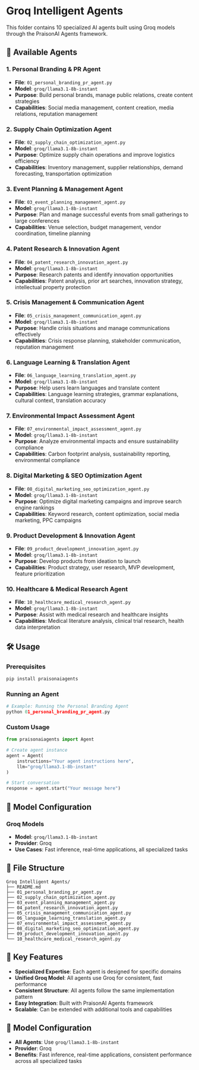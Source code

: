 # Groq Intelligent Agents

This folder contains 10 specialized AI agents built using Groq models through the PraisonAI Agents framework.

## 🚀 Available Agents

### 1. Personal Branding & PR Agent
- **File**: `01_personal_branding_pr_agent.py`
- **Model**: `groq/llama3.1-8b-instant`
- **Purpose**: Build personal brands, manage public relations, create content strategies
- **Capabilities**: Social media management, content creation, media relations, reputation management

### 2. Supply Chain Optimization Agent
- **File**: `02_supply_chain_optimization_agent.py`
- **Model**: `groq/llama3.1-8b-instant`
- **Purpose**: Optimize supply chain operations and improve logistics efficiency
- **Capabilities**: Inventory management, supplier relationships, demand forecasting, transportation optimization

### 3. Event Planning & Management Agent
- **File**: `03_event_planning_management_agent.py`
- **Model**: `groq/llama3.1-8b-instant`
- **Purpose**: Plan and manage successful events from small gatherings to large conferences
- **Capabilities**: Venue selection, budget management, vendor coordination, timeline planning

### 4. Patent Research & Innovation Agent
- **File**: `04_patent_research_innovation_agent.py`
- **Model**: `groq/llama3.1-8b-instant`
- **Purpose**: Research patents and identify innovation opportunities
- **Capabilities**: Patent analysis, prior art searches, innovation strategy, intellectual property protection

### 5. Crisis Management & Communication Agent
- **File**: `05_crisis_management_communication_agent.py`
- **Model**: `groq/llama3.1-8b-instant`
- **Purpose**: Handle crisis situations and manage communications effectively
- **Capabilities**: Crisis response planning, stakeholder communication, reputation management

### 6. Language Learning & Translation Agent
- **File**: `06_language_learning_translation_agent.py`
- **Model**: `groq/llama3.1-8b-instant`
- **Purpose**: Help users learn languages and translate content
- **Capabilities**: Language learning strategies, grammar explanations, cultural context, translation accuracy

### 7. Environmental Impact Assessment Agent
- **File**: `07_environmental_impact_assessment_agent.py`
- **Model**: `groq/llama3.1-8b-instant`
- **Purpose**: Analyze environmental impacts and ensure sustainability compliance
- **Capabilities**: Carbon footprint analysis, sustainability reporting, environmental compliance

### 8. Digital Marketing & SEO Optimization Agent
- **File**: `08_digital_marketing_seo_optimization_agent.py`
- **Model**: `groq/llama3.1-8b-instant`
- **Purpose**: Optimize digital marketing campaigns and improve search engine rankings
- **Capabilities**: Keyword research, content optimization, social media marketing, PPC campaigns

### 9. Product Development & Innovation Agent
- **File**: `09_product_development_innovation_agent.py`
- **Model**: `groq/llama3.1-8b-instant`
- **Purpose**: Develop products from ideation to launch
- **Capabilities**: Product strategy, user research, MVP development, feature prioritization

### 10. Healthcare & Medical Research Agent
- **File**: `10_healthcare_medical_research_agent.py`
- **Model**: `groq/llama3.1-8b-instant`
- **Purpose**: Assist with medical research and healthcare insights
- **Capabilities**: Medical literature analysis, clinical trial research, health data interpretation

## 🛠️ Usage

### Prerequisites
```bash
pip install praisonaiagents
```

### Running an Agent
```python
# Example: Running the Personal Branding Agent
python 01_personal_branding_pr_agent.py
```

### Custom Usage
```python
from praisonaiagents import Agent

# Create agent instance
agent = Agent(
    instructions="Your agent instructions here",
    llm="groq/llama3.1-8b-instant"
)

# Start conversation
response = agent.start("Your message here")
```

## 🔧 Model Configuration

### Groq Models
- **Model**: `groq/llama3.1-8b-instant`
- **Provider**: Groq
- **Use Cases**: Fast inference, real-time applications, all specialized tasks

## 📁 File Structure
```
Groq Intelligent Agents/
├── README.md
├── 01_personal_branding_pr_agent.py
├── 02_supply_chain_optimization_agent.py
├── 03_event_planning_management_agent.py
├── 04_patent_research_innovation_agent.py
├── 05_crisis_management_communication_agent.py
├── 06_language_learning_translation_agent.py
├── 07_environmental_impact_assessment_agent.py
├── 08_digital_marketing_seo_optimization_agent.py
├── 09_product_development_innovation_agent.py
└── 10_healthcare_medical_research_agent.py
```

## 🎯 Key Features

- **Specialized Expertise**: Each agent is designed for specific domains
- **Unified Groq Model**: All agents use Groq for consistent, fast performance
- **Consistent Structure**: All agents follow the same implementation pattern
- **Easy Integration**: Built with PraisonAI Agents framework
- **Scalable**: Can be extended with additional tools and capabilities

## 🔄 Model Configuration

- **All Agents**: Use `groq/llama3.1-8b-instant`
- **Provider**: Groq
- **Benefits**: Fast inference, real-time applications, consistent performance across all specialized tasks 
